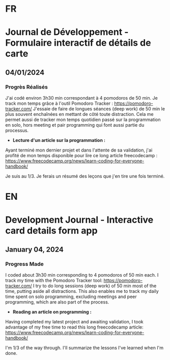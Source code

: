 # FR

# Journal de Développement - Formulaire interactif de détails de carte

## 04/01/2024

### Progrès Réalisés

J'ai codé environ 3h30 min correspondant à 4 pomodoros de 50 min.
Je track mon temps grâce à l'outil Pomodoro Tracker : https://pomodoro-tracker.com/
J'essaie de faire de longues séances (deep work) de 50 min le plus souvent enchaînées en mettant de côté toute distraction.
Cela me permet aussi de tracker mon temps quotidien passé sur la programmation en solo, hors meeting et pair programming qui font aussi partie du processus.

- **Lecture d'un article sur la programmation :**

Ayant terminé mon dernier projet et dans l'attente de sa validation, j'ai profité de mon temps disponible pour lire ce long article freecodecamp : https://www.freecodecamp.org/news/learn-coding-for-everyone-handbook/

Je suis au 1/3.
Je ferais un résumé des leçons que j'en tire une fois terminé.

# EN

# Development Journal - Interactive card details form app

## January 04, 2024

### Progress Made

I coded about 3h30 min corresponding to 4 pomodoros of 50 min each.
I track my time with the Pomodoro Tracker tool: https://pomodoro-tracker.com/
I try to do long sessions (deep work) of 50 min most of the time, putting aside all distractions.
This also enables me to track my daily time spent on solo programming, excluding meetings and peer programming, which are also part of the process.

- **Reading an article on programming :**

Having completed my latest project and awaiting validation, I took advantage of my free time to read this long freecodecamp article: https://www.freecodecamp.org/news/learn-coding-for-everyone-handbook/

I'm 1/3 of the way through.
I'll summarize the lessons I've learned when I'm done.
